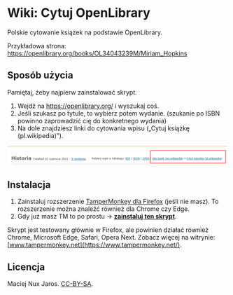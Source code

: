 # Wiki: Cytuj OpenLibrary

Polskie cytowanie książek na podstawie OpenLibrary.

Przykładowa strona:
https://openlibrary.org/books/OL34043239M/Miriam_Hopkins

Sposób użycia
--------------------
Pamiętaj, żeby najpierw zainstalować skrypt.

1. Wejdź na https://openlibrary.org/ i wyszukaj coś.
2. Jeśli szukasz po tytule, to wybierz potem wydanie. (szukanie po ISBN powinno zaprowadzić cię do konkretnego wydania)
3. Na dole znajdziesz linki do cytowania wpisu („Cytuj książkę (pl.wikipedia)”).

<img src="https://raw.githubusercontent.com/Eccenux/wiki-CytujOpenLibrary/master/image/screen_cytuj.png" width="500" alt="Screen. Pobierz wpis w katalogu: RDF / JSON / OPDS | cite book (en.wikipedia) • Cytuj książkę (pl.wikipedia)">


Instalacja
--------------------

1. Zainstaluj rozszerzenie [TamperMonkey dla Firefox](https://addons.mozilla.org/pl/firefox/addon/tampermonkey/) (jeśli nie masz). To rozszerzenie można znaleźć również dla Chrome czy Edge.
2. Gdy już masz TM to po prostu &rarr; **[zainstaluj ten skrypt](https://github.com/Eccenux/wiki-CytujOpenLibrary/raw/master/CytujOpenLibrary.user.js)**.

Skrypt jest testowany głównie w Firefox, ale powinien działać również Chrome, Microsoft Edge, Safari, Opera Next. Zobacz więcej na witrynie: [www.tampermonkey.net](https://www.tampermonkey.net/). 

Licencja
--------------------

Maciej Nux Jaros.
[CC-BY-SA](https://creativecommons.org/licenses/by-sa/3.0/).
